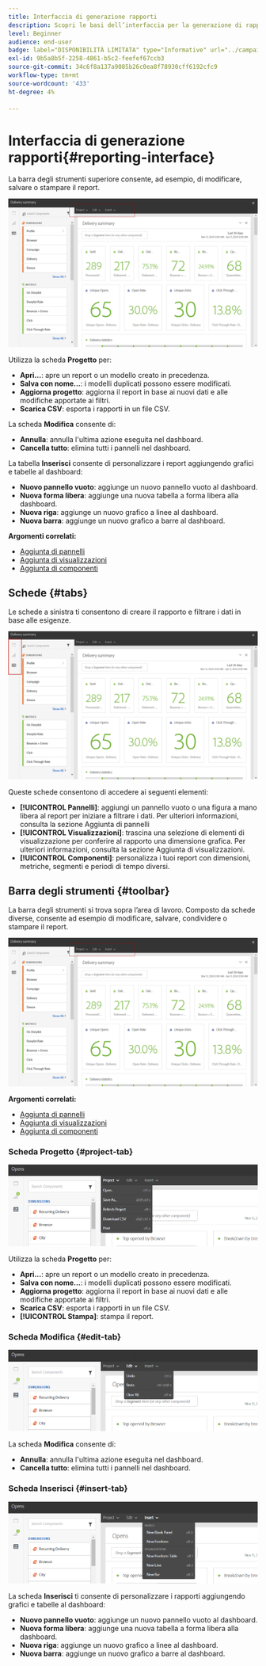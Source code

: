 ```yaml
---
title: Interfaccia di generazione rapporti
description: Scopri le basi dell’interfaccia per la generazione di rapporti dinamici e come navigare tra le diverse schede e menu.
level: Beginner
audience: end-user
badge: label="DISPONIBILITÀ LIMITATA" type="Informative" url="../campaign-standard-migration-home.md" tooltip="Limitato agli utenti Campaign Standard migrati"
exl-id: 9b5a8b5f-2258-4861-b5c2-feefef67ccb3
source-git-commit: 34c6f8a137a9085b26c0ea8f78930cff6192cfc9
workflow-type: tm+mt
source-wordcount: '433'
ht-degree: 4%

---
```


# Interfaccia di generazione rapporti{#reporting-interface}

La barra degli strumenti superiore consente, ad esempio, di modificare, salvare o stampare il report.

![](assets/dynamic_report_toolbar.png)

Utilizza la scheda **Progetto** per:

* **Apri...**: apre un report o un modello creato in precedenza.
* **Salva con nome...**: i modelli duplicati possono essere modificati.
* **Aggiorna progetto**: aggiorna il report in base ai nuovi dati e alle modifiche apportate ai filtri.
* **Scarica CSV**: esporta i rapporti in un file CSV.

La scheda **Modifica** consente di:

* **Annulla**: annulla l&#39;ultima azione eseguita nel dashboard.
* **Cancella tutto**: elimina tutti i pannelli nel dashboard.

La tabella **Inserisci** consente di personalizzare i report aggiungendo grafici e tabelle al dashboard:

* **Nuovo pannello vuoto**: aggiunge un nuovo pannello vuoto al dashboard.
* **Nuova forma libera**: aggiunge una nuova tabella a forma libera alla dashboard.
* **Nuova riga**: aggiunge un nuovo grafico a linee al dashboard.
* **Nuova barra**: aggiunge un nuovo grafico a barre al dashboard.

**Argomenti correlati:**

* [Aggiunta di pannelli](adding-panels.md)
* [Aggiunta di visualizzazioni](adding-visualizations.md)
* [Aggiunta di componenti](adding-components.md)

## Schede {#tabs}

Le schede a sinistra ti consentono di creare il rapporto e filtrare i dati in base alle esigenze.

![](assets/dynamic_report_interface.png)

Queste schede consentono di accedere ai seguenti elementi:

* **[!UICONTROL Pannelli]**: aggiungi un pannello vuoto o una figura a mano libera al report per iniziare a filtrare i dati. Per ulteriori informazioni, consulta la sezione Aggiunta di pannelli
* **[!UICONTROL Visualizzazioni]**: trascina una selezione di elementi di visualizzazione per conferire al rapporto una dimensione grafica. Per ulteriori informazioni, consulta la sezione Aggiunta di visualizzazioni.
* **[!UICONTROL Componenti]**: personalizza i tuoi report con dimensioni, metriche, segmenti e periodi di tempo diversi.

## Barra degli strumenti {#toolbar}

La barra degli strumenti si trova sopra l’area di lavoro. Composto da schede diverse, consente ad esempio di modificare, salvare, condividere o stampare il report.

![](assets/dynamic_report_toolbar.png)

**Argomenti correlati:**

* [Aggiunta di pannelli](adding-panels.md)
* [Aggiunta di visualizzazioni](adding-visualizations.md)
* [Aggiunta di componenti](adding-components.md)

### Scheda Progetto {#project-tab}

![](assets/tab_project.png)

Utilizza la scheda **Progetto** per:

* **Apri...**: apre un report o un modello creato in precedenza.
* **Salva con nome...**: i modelli duplicati possono essere modificati.
* **Aggiorna progetto**: aggiorna il report in base ai nuovi dati e alle modifiche apportate ai filtri.
* **Scarica CSV**: esporta i rapporti in un file CSV.
* **[!UICONTROL Stampa]**: stampa il report.

### Scheda Modifica {#edit-tab}

![](assets/tab_edit.png)

La scheda **Modifica** consente di:

* **Annulla**: annulla l&#39;ultima azione eseguita nel dashboard.
* **Cancella tutto**: elimina tutti i pannelli nel dashboard.

### Scheda Inserisci {#insert-tab}

![](assets/tab_insert.png)

La scheda **Inserisci** ti consente di personalizzare i rapporti aggiungendo grafici e tabelle al dashboard:

* **Nuovo pannello vuoto**: aggiunge un nuovo pannello vuoto al dashboard.
* **Nuova forma libera**: aggiunge una nuova tabella a forma libera alla dashboard.
* **Nuova riga**: aggiunge un nuovo grafico a linee al dashboard.
* **Nuova barra**: aggiunge un nuovo grafico a barre al dashboard.
